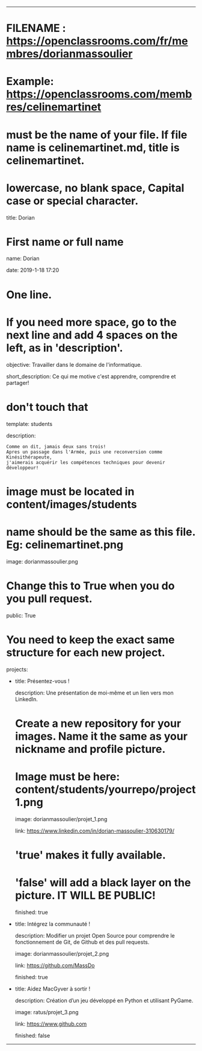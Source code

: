 ﻿---


# FILENAME : https://openclassrooms.com/fr/membres/dorianmassoulier

# Example: https://openclassrooms.com/membres/celinemartinet

# must be the name of your file. If file name is celinemartinet.md, title is celinemartinet.

# lowercase, no blank space, Capital case or special character.

title: Dorian


# First name or full name

name: Dorian

date: 2019-1-18 17:20


# One line.

# If you need more space, go to the next line and add 4 spaces on the left, as in 'description'.

objective: Travailler dans le domaine de l'informatique.

short_description: Ce qui me motive c'est apprendre, comprendre et partager!

# don't touch that

template: students

description:

    Comme on dit, jamais deux sans trois! 
    Apres un passage dans l'Armée, puis une reconversion comme Kinésithérapeute,
    j'aimerais acquérir les compétences techniques pour devenir développeur!


# image must be located in content/images/students

# name should be the same as this file. Eg: celinemartinet.png

image: dorianmassoulier.png


# Change this to True when you do you pull request.

public: True


# You need to keep the exact same structure for each new project.

projects:

  - title: Présentez-vous !

    description: Une présentation de moi-même et un lien vers mon LinkedIn.

    # Create a new repository for your images. Name it the same as your nickname and profile picture.

    # Image must be here: content/students/yourrepo/project1.png

    image: dorianmassoulier/projet_1.png

    link: https://www.linkedin.com/in/dorian-massoulier-310630179/

    # 'true' makes it fully available.

    # 'false' will add a black layer on the picture. IT WILL BE PUBLIC!

    finished: true

  - title: Intégrez la communauté !

    description: Modifier un projet Open Source pour comprendre le fonctionnement de Git, de Github et des pull requests. 

    image: dorianmassoulier/projet_2.png

    link: https://github.com/MassDo

    finished: true

  - title: Aidez MacGyver à sortir !

    description: Création d’un jeu développé en Python et utilisant PyGame.

    image: ratus/projet_3.png

    link: https://www.github.com

    finished: false

---